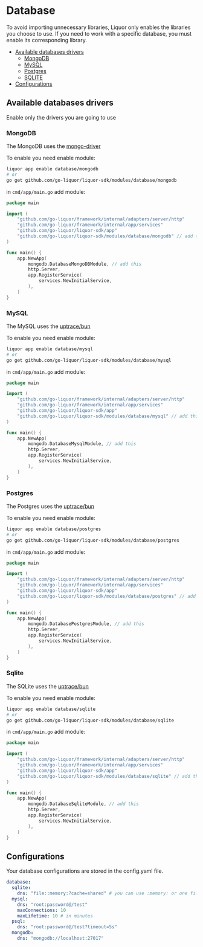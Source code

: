 # Database

To avoid importing unnecessary libraries, Liquor only enables the libraries you choose to use. If you need to work with a specific database, you must enable its corresponding library.


- [Available databases drivers](#available-databases-drivers)
    - [MongoDB](#mongodb)
    - [MySQL](#mysql)
    - [Postgres](#postgres)
    - [SQLITE](#sqlite)
- [Configurations](#configurations)




## Available databases drivers

Enable only the drivers you are going to use

### MongoDB

The MongoDB uses the [mongo-driver](https://www.mongodb.com/pt-br/docs/drivers/go/current/quick-start/)

To enable you need enable module:
```bash
liquor app enable database/mongodb
# or
go get github.com/go-liquor/liquor-sdk/modules/database/mongodb
```

in `cmd/app/main.go` add module:

```go
package main

import (
	"github.com/go-liquor/framework/internal/adapters/server/http"
	"github.com/go-liquor/framework/internal/app/services"
	"github.com/go-liquor/liquor-sdk/app"
    "github.com/go-liquor/liquor-sdk/modules/database/mongodb" // add this
)

func main() {
	app.NewApp(
        mongodb.DatabaseMongoDBModule, // add this
		http.Server,
		app.RegisterService(
			services.NewInitialService,
		),
	)
}
```

### MySQL

The MySQL uses the [uptrace/bun](https://bun.uptrace.dev/) 

To enable you need enable module:
```bash
liquor app enable database/mysql
# or
go get github.com/go-liquor/liquor-sdk/modules/database/mysql
```

in `cmd/app/main.go` add module:

```go
package main

import (
	"github.com/go-liquor/framework/internal/adapters/server/http"
	"github.com/go-liquor/framework/internal/app/services"
	"github.com/go-liquor/liquor-sdk/app"
    "github.com/go-liquor/liquor-sdk/modules/database/mysql" // add this
)

func main() {
	app.NewApp(
        mongodb.DatabaseMysqlModule, // add this
		http.Server,
		app.RegisterService(
			services.NewInitialService,
		),
	)
}
```


### Postgres

The Postgres uses the [uptrace/bun](https://bun.uptrace.dev/) 

To enable you need enable module:
```bash
liquor app enable database/postgres
# or
go get github.com/go-liquor/liquor-sdk/modules/database/postgres
```

in `cmd/app/main.go` add module:

```go
package main

import (
	"github.com/go-liquor/framework/internal/adapters/server/http"
	"github.com/go-liquor/framework/internal/app/services"
	"github.com/go-liquor/liquor-sdk/app"
    "github.com/go-liquor/liquor-sdk/modules/database/postgres" // add this
)

func main() {
	app.NewApp(
        mongodb.DatabasePostgresModule, // add this
		http.Server,
		app.RegisterService(
			services.NewInitialService,
		),
	)
}
```

### Sqlite

The SQLite uses the [uptrace/bun](https://bun.uptrace.dev/) 

To enable you need enable module:
```bash
liquor app enable database/sqlite
# or
go get github.com/go-liquor/liquor-sdk/modules/database/sqlite
```

in `cmd/app/main.go` add module:

```go
package main

import (
	"github.com/go-liquor/framework/internal/adapters/server/http"
	"github.com/go-liquor/framework/internal/app/services"
	"github.com/go-liquor/liquor-sdk/app"
    "github.com/go-liquor/liquor-sdk/modules/database/sqlite" // add this
)

func main() {
	app.NewApp(
        mongodb.DatabaseSqliteModule, // add this
		http.Server,
		app.RegisterService(
			services.NewInitialService,
		),
	)
}
```

## Configurations

Your database configurations are stored in the config.yaml file.

```yaml
database:
  sqlite:
    dns: "file::memory:?cache=shared" # you can use :memory: or one file
  mysql:
    dns: "root:password@/test"
    maxConnections: 10
    maxLifetime: 10 # in minutes
  psql:
    dns: "root:password@/test?timeout=5s"
  mongodb:
    dns: "mongodb://localhost:27017"
```